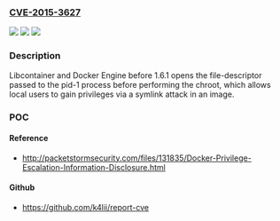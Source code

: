 ### [CVE-2015-3627](https://cve.mitre.org/cgi-bin/cvename.cgi?name=CVE-2015-3627)
![](https://img.shields.io/static/v1?label=Product&message=n%2Fa&color=blue)
![](https://img.shields.io/static/v1?label=Version&message=n%2Fa&color=blue)
![](https://img.shields.io/static/v1?label=Vulnerability&message=n%2Fa&color=brighgreen)

### Description

Libcontainer and Docker Engine before 1.6.1 opens the file-descriptor passed to the pid-1 process before performing the chroot, which allows local users to gain privileges via a symlink attack in an image.

### POC

#### Reference
- http://packetstormsecurity.com/files/131835/Docker-Privilege-Escalation-Information-Disclosure.html

#### Github
- https://github.com/k4lii/report-cve

